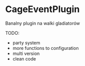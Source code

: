 # CageEventPlugin
Banalny plugin na walki gladiatorów

TODO:
<ul>
<li>party system</li>
<li>more functions to configuration</li>
<li>multi version</li>
<li>clean code</li>
</ul>
